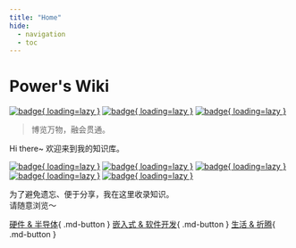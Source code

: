 ```yaml
---
title: "Home"
hide:
  - navigation
  - toc
---
```


# Power's Wiki

<!--  一个不会讲故事的攻城狮，算不上一个很酷的产品汪~-->

[![badge](https://img.shields.io/github/deployments/linyuxuanlin/Wiki_MkDocs/Production?label=Build&style=flat-square){ loading=lazy }](https://vercel.com/linyuxuanlin/wiki-mkdocs/deployments)
[![badge](https://img.shields.io/github/last-commit/linyuxuanlin/Wiki_MkDocs?color=FCD734&label=Last%20commit&style=flat-square){ loading=lazy }](https://github.com/linyuxuanlin/Wiki_mkdocs/commits/main)
[![badge](https://img.shields.io/badge/Contact%20%26%20Subscribe-me-34ABE0?&style=flat-square){ loading=lazy }](Contact-and-Subscribe.md)

<!--
[![badge](https://img.shields.io/badge/dynamic/json?label=GitHub&query=%24.data.totalSubs&url=https%3A%2F%2Fapi.spencerwoo.com%2Fsubstats%2F%3Fsource%3Dgithub%26queryKey%3Dlinyuxuanlin&labelColor=555555&color=282c34&longCache=true?&style=for-the-badge){ loading=lazy }](https://github.com/linyuxuanlin)
[![badge](https://img.shields.io/badge/dynamic/json?color=282c34&labelColor=0084ff&label=ZHIHU&query=%24.data.totalSubs&url=https%3A%2F%2Fapi.spencerwoo.com%2Fsubstats%2F%3Fsource%3Dzhihu%26queryKey%3Dlinyuxuanlin&longCache=true?&style=for-the-badge){ loading=lazy }](https://www.zhihu.com/people/linyuxuanlin)
[![badge](https://img.shields.io/badge/dynamic/json?label=SSPAI&query=%24.data.totalSubs&url=https%3A%2F%2Fapi.spencerwoo.com%2Fsubstats%2F%3Fsource%3Dsspai%26queryKey%3Dpower&color=282c34&labelColor=d71a1b&longCache=true?&style=for-the-badge){ loading=lazy }](https://sspai.com/u/power/)
[![badge](https://img.shields.io/badge/dynamic/json?labelColor=FE7398&label=BILIBILI&query=%24.data.totalSubs&url=https%3A%2F%2Fapi.spencerwoo.com%2Fsubstats%2F%3Fsource%3Dbilibili%26queryKey%3D349536948&color=282c34&longCache=true?&style=for-the-badge){ loading=lazy }](https://space.bilibili.com/349536948)
-->

> 博览万物，融会贯通。

Hi there~ 欢迎来到我的知识库。

[![badge](https://img.shields.io/badge/知识库-Wiki-34ABE0?&style=flat-square){ loading=lazy }](https://wiki-power.com/)
[![badge](https://img.shields.io/badge/友链%20%26%20导航站-Nav-yellow?&style=flat-square){ loading=lazy }](https://nav.wiki-power.com/)
[![badge](https://img.shields.io/badge/书摘-Digest-green?&style=flat-square){ loading=lazy }](https://digest.wiki-power.com/)
[![badge](https://img.shields.io/badge/只言片语-Memos-orange?&style=flat-square){ loading=lazy }](https://memos.wiki-power.com/)
[![badge](https://img.shields.io/badge/硬件作品集-Works-a5b0ed?&style=flat-square){ loading=lazy }](https://works.wiki-power.com/)

为了避免遗忘、便于分享，我在这里收录知识。  
请随意浏览～

[硬件 & 半导体](/信号完整性-基础概念.md){ .md-button }
[嵌入式 & 软件开发](/HAL库开发笔记-串口通信.md){ .md-button }
[生活 & 折腾](/搭建属于自己的HomeLab.md){ .md-button }
